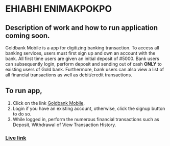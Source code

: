 # EHIABHI ENIMAKPOKPO


## Description of work and how to run application coming soon.
Goldbank Mobile is a app for digitizing banking transaction.
To access all banking services, users must first sign up and own an account with the bank. All first time users are given an initial deposit of #5000.
Bank users can subsequently login, perform deposit and sending out of cash **ONLY** to existing users of Gold bank.
Furthermore, bank users can also view a list of all financial transactions as well as debit/credit transactions.

## To run app,
1. Click on the link [Goldbank Mobile](https://goldbankapp.herokuapp.com/).
2. Login if you have an existing account, otherwise, click the signup button to do so.
3. While logged in, perform the numerous financial transactions such as Deposit, Withdrawal of View Transaction History.


### [Live link](https://goldbankapp.herokuapp.com/)
